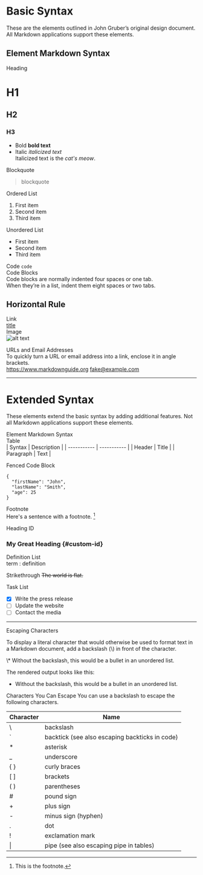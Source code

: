 Basic Syntax
===
<p>These are the elements outlined in John Gruber’s original design document. All Markdown applications support these  elements.</p>

Element Markdown Syntax
---

Heading
# H1
## H2
### H3

- Bold **bold text**
- Italic *italicized text*  
Italicized text is the _cat's meow_.

Blockquote  
> blockquote   

Ordered List
1. First item
2. Second item
3. Third item 

 Unordered List
- First item
- Second item
- Third item  

Code `code`  
Code Blocks  
    Code blocks are normally indented four spaces or one tab.   
    When they’re in a list, indent them eight spaces or two tabs.

Horizontal Rule
---
Link  
[title](https://www.example.com)  
Image  
![alt text](image.jpg)  

URLs and Email Addresses  
To quickly turn a URL or email address into a link, enclose it in angle brackets.  
<https://www.markdownguide.org>
<fake@example.com>

----
# Extended Syntax  
<p>These elements extend the basic syntax by adding additional features. Not all Markdown applications support these elements.</p>

Element     Markdown Syntax  
Table  
| Syntax | Description |
| ----------- | ----------- |
| Header | Title |
| Paragraph | Text | 

Fenced Code Block
```
{
  "firstName": "John",
  "lastName": "Smith",
  "age": 25
}
``` 

Footnote  
Here's a sentence with a footnote. [^1]

[^1]: This is the footnote. 

Heading ID  
### My Great Heading {#custom-id}  

Definition List  
term
: definition  

Strikethrough
~~The world is flat.~~  

Task List  
- [x] Write the press release
- [ ] Update the website
- [ ] Contact the media 

---
Escaping Characters
<p>To display a literal character that would otherwise be used to format text in a Markdown document, add a backslash (\) in front of the character.</p>
\* Without the backslash, this would be a bullet in an unordered list.  

The rendered output looks like this:
* Without the backslash, this would be a bullet in an unordered list.  

Characters You Can Escape
You can use a backslash to escape the following characters.

| Character | Name |
| ----------- | ----------- |
| \\ | backslash |
| \` | backtick (see also escaping backticks in code) |
| \* | asterisk |
| \_ | underscore |
| \{ \} | curly braces |
| \[ \] | brackets |
| \( \) | parentheses |
| \# | pound sign |
| \+ | plus sign |
| \- | minus sign (hyphen) |
| \. | dot |
| \! | exclamation mark |
| \| | pipe (see also escaping pipe in tables) |